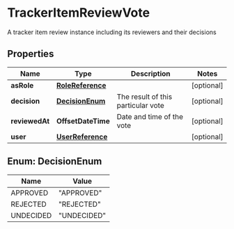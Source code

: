 

# TrackerItemReviewVote

A tracker item review instance including its reviewers and their decisions

## Properties

| Name | Type | Description | Notes |
|------------ | ------------- | ------------- | -------------|
|**asRole** | [**RoleReference**](RoleReference.md) |  |  [optional] |
|**decision** | [**DecisionEnum**](#DecisionEnum) | The result of this particular vote |  [optional] |
|**reviewedAt** | **OffsetDateTime** | Date and time of the vote |  [optional] |
|**user** | [**UserReference**](UserReference.md) |  |  [optional] |



## Enum: DecisionEnum

| Name | Value |
|---- | -----|
| APPROVED | &quot;APPROVED&quot; |
| REJECTED | &quot;REJECTED&quot; |
| UNDECIDED | &quot;UNDECIDED&quot; |



